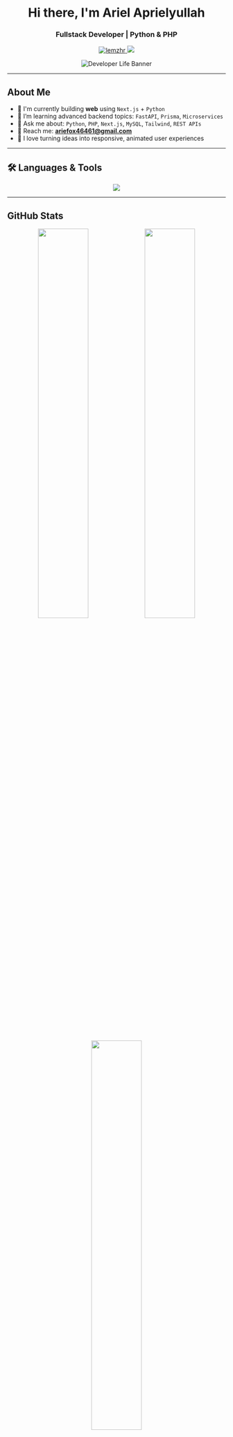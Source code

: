 <h1 align="center"> Hi there, I'm Ariel Aprielyullah</h1>
<h3 align="center">Fullstack Developer | Python & PHP </h3>

<p align="center">
  <a href="https://github.com/lemzhr">
    <img src="https://komarev.com/ghpvc/?username=lemzhr&label=Profile%20views&color=blueviolet&style=flat" alt="lemzhr" />
  </a>
  <a href="https://github.com/lemzhr?tab=followers">
    <img src="https://img.shields.io/github/followers/lemzhr?label=Followers&style=social" />
  </a>
</p>

<p align="center">
  <img src="https://developer-life.vercel.app/banner.svg" alt="Developer Life Banner"/>
</p>

---

## About Me
- 🔭 I'm currently building **web** using `Next.js` + `Python`
- 🌱 I’m learning advanced backend topics: `FastAPI`, `Prisma`, `Microservices`
- 💬 Ask me about: `Python`, `PHP`, `Next.js`, `MySQL`, `Tailwind`, `REST APIs`
- 📧 Reach me: **ariefox46461@gmail.com**
- 🎨 I love turning ideas into responsive, animated user experiences

---

## 🛠️ Languages & Tools

<p align="center">
  <img src="https://skillicons.dev/icons?i=python,nextjs,react,php,js,html,css,mysql,tailwind,bootstrap,github,figma" />
</p>

---

## GitHub Stats

<p align="center">
  <img src="https://github-readme-stats.vercel.app/api?username=lemzhr&show_icons=true&theme=tokyonight&border_radius=10&hide_border=true" width="48%"/>
  <img src="https://github-readme-streak-stats.herokuapp.com/?user=lemzhr&theme=tokyonight&hide_border=true" width="48%"/>
  <br/>
  <img src="https://github-readme-stats.vercel.app/api/top-langs/?username=lemzhr&layout=compact&langs_count=10&theme=tokyonight&hide_border=true" width="48%"/>
</p>


---

## Connect With Me

<p align="center">
  <a href="mailto:ariefox46461@gmail.com"><img src="https://img.shields.io/badge/Gmail-D14836?style=for-the-badge&logo=gmail&logoColor=white"/></a>
  <a href="https://instagram.com/lemzhr"><img src="https://img.shields.io/badge/Instagram-E4405F?style=for-the-badge&logo=instagram&logoColor=white"/></a>
  <a href="https://github.com/lemzhr"><img src="https://img.shields.io/badge/GitHub-181717?style=for-the-badge&logo=github&logoColor=white"/></a>
  <a href="https://linkedin.com/in/ariel-aprielyullah-687243352"><img src="https://img.shields.io/badge/LinkedIn-0A66C2?style=for-the-badge&logo=linkedin&logoColor=white"/></a>
</p>

---

##  Fun Fact
```python
import time
import sys
import os
from colorama import init, Fore, Style

init(autoreset=True)

def ketik(teks, warna=Fore.WHITE, delay=0.04):
    for huruf in teks:
        sys.stdout.write(warna + huruf + Style.RESET_ALL)
        sys.stdout.flush()
        time.sleep(delay)
    print()

def garis(panjang=60):
    print(Fore.CYAN + "-" * panjang)

def bersihkan_layar():
    os.system('cls' if os.name == 'nt' else 'clear')

aktivitas = [
    (Fore.GREEN + "💻 Menulis baris kode...", 1.8),
    (Fore.YELLOW + "📚 Mempelajari dokumentasi...", 1.8),
    (Fore.BLUE + "😴 Tidur... (sebentar saja)", 1.5),
    (Fore.RED + "💥 Exception: Hidup tidak semudah itu!", 1.8),
    (Fore.MAGENTA + "☕ Membuat kopi untuk menyelamatkan hari...", 2),
    (Fore.CYAN + "🔁 Melanjutkan perjuangan ngoding...", 2)
]

def intro():
    bersihkan_layar()
    garis()
    ketik("🧠  Selamat datang di Simulasi Hidup Seorang Developer!", Fore.LIGHTBLUE_EX, 0.05)
    ketik("⌛  Bersiaplah untuk melihat siklus harian yang tak berujung...", Fore.LIGHTWHITE_EX)
    garis()
    time.sleep(2)

def outro():
    ketik("\n👨‍💻 Hidup developer memang keras, tapi komunitas membuatnya lebih ringan.", Fore.LIGHTMAGENTA_EX, 0.07)
    ketik("📌 Ingat: Jangan lupa istirahat dan minum air putih ya 💧", Fore.LIGHTGREEN_EX)
    ketik("👋 Sampai jumpa! Tetap semangat dan terus belajar 💡", Fore.LIGHTYELLOW_EX, 0.08)
    garis()

def mulai_simulasi(siklus=3):
    intro()
    for i in range(siklus):
        garis()
        ketik(f"🌐  Siklus ke-{i+1} dimulai...\n", Fore.LIGHTCYAN_EX)
        for aksi, jeda in aktivitas[:3]:
            ketik(aksi)
            time.sleep(jeda)
        for aksi, jeda in aktivitas[3:]:
            ketik(aksi)
            time.sleep(jeda)
        garis()
        ketik(f"✔️  Siklus ke-{i+1} selesai", Fore.LIGHTGREEN_EX)
        time.sleep(1)
    outro()

if __name__ == "__main__":
    mulai_simulasi()
